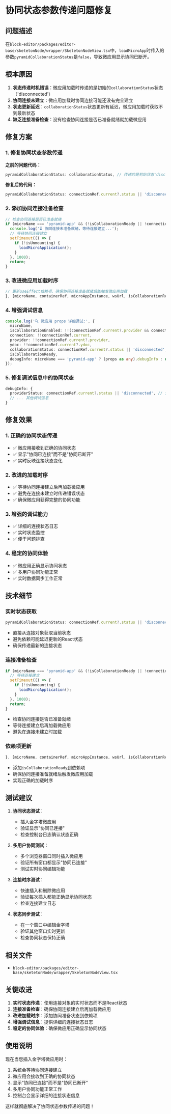 # 协同状态参数传递问题修复

## 问题描述

在`block-editor/packages/editor-base/sketetonNode/wrapper/SkeletonNodeView.tsx`中，`loadMicroApp`时传入的参数`pyramidCollaborationStatus`是`false`，导致微应用显示协同已断开。

## 根本原因

1. **状态传递时机错误**：微应用加载时传递的是初始的`collaborationStatus`状态（'disconnected'）
2. **协同连接未建立**：微应用加载时协同连接可能还没有完全建立
3. **状态更新延迟**：`collaborationStatus`状态更新有延迟，微应用加载时获取不到最新状态
4. **缺乏连接准备检查**：没有检查协同连接是否已准备就绪就加载微应用

## 修复方案

### 1. 修复协同状态参数传递

**之前的问题代码：**
```typescript
pyramidCollaborationStatus: collaborationStatus, // 传递的是初始状态'disconnected'
```

**修复后的代码：**
```typescript
pyramidCollaborationStatus: connectionRef.current?.status || 'disconnected', // 传递实时的连接状态
```

### 2. 添加协同连接准备检查

```typescript
// 检查协同连接是否已准备就绪
if (microName === 'pyramid-app' && (!isCollaborationReady || !connectionRef.current)) {
  console.log('⏳ 协同连接未准备就绪，等待连接建立...');
  // 等待协同连接建立
  setTimeout(() => {
    if (!isUnmounting) {
      loadMicroApplication();
    }
  }, 1000);
  return;
}
```

### 3. 改进微应用加载时序

```typescript
// 更新useEffect依赖项，确保协同连接准备就绪后能触发微应用加载
}, [microName, containerRef, microAppInstance, wsUrl, isCollaborationReady]);
```

### 4. 增强调试信息

```typescript
console.log('🔍 微应用 props 详细调试:', {
  microName,
  isCollaborationEnabled: !!(connectionRef.current?.provider && connectionRef.current?.ydoc),
  connection: !!connectionRef.current,
  provider: !!connectionRef.current?.provider,
  ydoc: !!connectionRef.current?.ydoc,
  collaborationStatus: connectionRef.current?.status || 'disconnected',
  isCollaborationReady,
  debugInfo: microName === 'pyramid-app' ? (props as any).debugInfo : undefined
});
```

### 5. 修复调试信息中的协同状态

```typescript
debugInfo: {
  providerStatus: connectionRef.current?.status || 'disconnected', // 使用实时状态
  // ... 其他调试信息
}
```

## 修复效果

### 1. 正确的协同状态传递
- ✅ 微应用接收到正确的协同状态
- ✅ 显示"协同已连接"而不是"协同已断开"
- ✅ 实时反映连接状态变化

### 2. 改进的加载时序
- ✅ 等待协同连接建立后再加载微应用
- ✅ 避免在连接未建立时传递错误状态
- ✅ 确保微应用获得完整的协同功能

### 3. 增强的调试能力
- ✅ 详细的连接状态日志
- ✅ 实时状态监控
- ✅ 便于问题排查

### 4. 稳定的协同体验
- ✅ 微应用正确显示协同状态
- ✅ 多用户协同功能正常
- ✅ 实时数据同步工作正常

## 技术细节

### 实时状态获取
```typescript
pyramidCollaborationStatus: connectionRef.current?.status || 'disconnected'
```
- 直接从连接对象获取当前状态
- 避免依赖可能延迟更新的React状态
- 确保传递最新的连接状态

### 连接准备检查
```typescript
if (microName === 'pyramid-app' && (!isCollaborationReady || !connectionRef.current)) {
  // 等待连接建立
  setTimeout(() => {
    if (!isUnmounting) {
      loadMicroApplication();
    }
  }, 1000);
  return;
}
```
- 检查协同连接是否已准备就绪
- 等待连接建立后再加载微应用
- 避免在连接未建立时加载

### 依赖项更新
```typescript
}, [microName, containerRef, microAppInstance, wsUrl, isCollaborationReady]);
```
- 添加`isCollaborationReady`到依赖项
- 确保协同连接准备就绪后触发微应用加载
- 实现正确的加载时序

## 测试建议

1. **协同状态测试**：
   - 插入金字塔微应用
   - 验证显示"协同已连接"
   - 检查控制台日志确认状态正确

2. **多用户协同测试**：
   - 多个浏览器窗口同时插入微应用
   - 验证所有窗口都显示"协同已连接"
   - 测试实时协同编辑功能

3. **连接时序测试**：
   - 快速插入和删除微应用
   - 验证每次插入都能正确显示协同状态
   - 检查连接建立日志

4. **状态同步测试**：
   - 在一个窗口中编辑金字塔
   - 验证其他窗口实时更新
   - 检查协同状态保持正确

## 相关文件

- `block-editor/packages/editor-base/sketetonNode/wrapper/SkeletonNodeView.tsx`

## 关键改进

1. **实时状态传递**：使用连接对象的实时状态而不是React状态
2. **连接准备检查**：确保协同连接建立后再加载微应用
3. **改进加载时序**：添加协同准备状态到依赖项
4. **增强调试信息**：提供详细的连接状态日志
5. **稳定的协同体验**：确保微应用正确显示协同状态

## 使用说明

现在当您插入金字塔微应用时：
1. 系统会等待协同连接建立
2. 微应用会接收到正确的协同状态
3. 显示"协同已连接"而不是"协同已断开"
4. 多用户协同功能正常工作
5. 控制台会显示详细的连接状态信息

这样就彻底解决了协同状态参数传递的问题！
